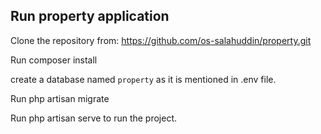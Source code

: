 ## Run property application

Clone the repository from: https://github.com/os-salahuddin/property.git

Run composer install

create a database named `property` as it is mentioned in .env file. 

Run php artisan migrate

Run php artisan serve to run the project.

